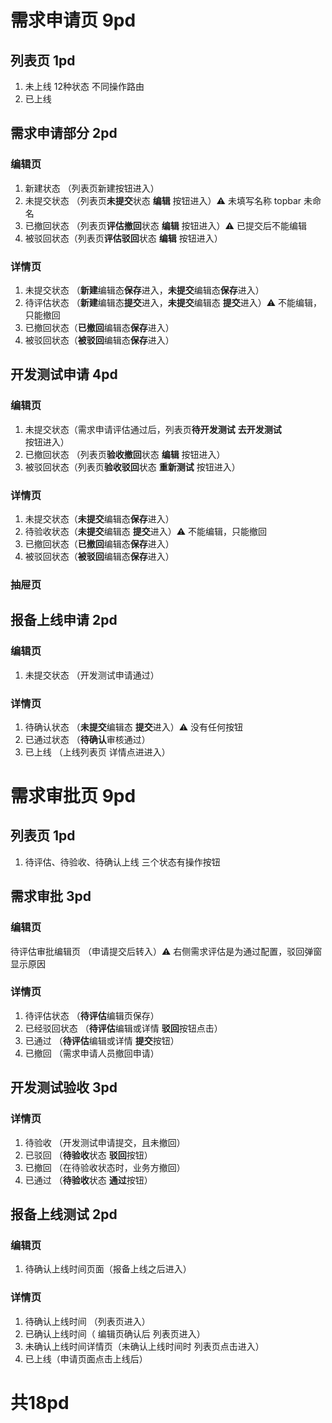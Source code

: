 # 需求申请页 9pd

## 列表页 1pd

1. 未上线 12种状态 不同操作路由
2. 已上线

## 需求申请部分 2pd

### 编辑页 

1. 新建状态 （列表页新建按钮进入）
2. 未提交状态 （列表页**未提交**状态 **编辑** 按钮进入）⚠️ 未填写名称 topbar 未命名
3. 已撤回状态 （列表页**评估撤回**状态 **编辑** 按钮进入）⚠️ 已提交后不能编辑
4. 被驳回状态（列表页**评估驳回**状态 **编辑** 按钮进入）

### 详情页

1. 未提交状态 （**新建**编辑态**保存**进入，**未提交**编辑态**保存**进入）
2. 待评估状态 （**新建**编辑态**提交**进入，**未提交**编辑态 **提交**进入）⚠️ 不能编辑，只能撤回
3. 已撤回状态（**已撤回**编辑态**保存**进入）
4. 被驳回状态（**被驳回**编辑态**保存**进入）

## 开发测试申请 4pd

### 编辑页

1. 未提交状态（需求申请评估通过后，列表页**待开发测试** **去开发测试** 按钮进入）
2. 已撤回状态 （列表页**验收撤回**状态 **编辑** 按钮进入）
3. 被驳回状态（列表页**验收驳回**状态 **重新测试** 按钮进入）

### 详情页

1. 未提交状态（**未提交**编辑态**保存**进入）
2. 待验收状态（**未提交**编辑态 **提交**进入）⚠️ 不能编辑，只能撤回
3. 已撤回状态（**已撤回**编辑态**保存**进入）
4. 被驳回状态（**被驳回**编辑态**保存**进入）

### 抽屉页

## 报备上线申请 2pd

### 编辑页

1. 未提交状态 （开发测试申请通过）

### 详情页

1. 待确认状态 （**未提交**编辑态 **提交**进入）⚠️ 没有任何按钮
2. 已通过状态 （**待确认**审核通过）
3. 已上线 （上线列表页 详情点进进入）



# 需求审批页 9pd

## 列表页 1pd

1. 待评估、待验收、待确认上线 三个状态有操作按钮

## 需求审批 3pd

### 编辑页

待评估审批编辑页 （申请提交后转入）⚠️ 右侧需求评估是为通过配置，驳回弹窗显示原因

### 详情页

1. 待评估状态 （**待评估**编辑页保存）
2. 已经驳回状态 （**待评估**编辑或详情 **驳回**按钮点击）
3. 已通过 （**待评估**编辑或详情 **提交**按钮）
4. 已撤回 （需求申请人员撤回申请）



## 开发测试验收 3pd

### 详情页

1. 待验收 （开发测试申请提交，且未撤回）
2. 已驳回 （**待验收**状态 **驳回**按钮）
3. 已撤回 （在待验收状态时，业务方撤回）
4. 已通过 （**待验收**状态 **通过**按钮）

## 报备上线测试 2pd

### 编辑页

1. 待确认上线时间页面（报备上线之后进入）

### 详情页

1. 待确认上线时间 （列表页进入）
2. 已确认上线时间（ 编辑页确认后 列表页进入）
3. 未确认上线时间详情页（未确认上线时间时 列表页点击进入）
4. 已上线（申请页面点击上线后）



# 共18pd
